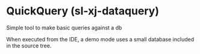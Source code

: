 # QuickQuery (sl-xj-dataquery)

Simple tool to make basic queries against a db

When executed from the IDE, a demo mode uses a small database included in the source tree.

